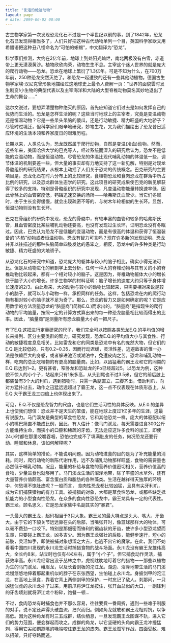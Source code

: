 ```yaml
---
title: "复活的绝迹动物"
layout: page
# date: 2099-06-02 00:00
---
```


古生物学家第一次发现恐龙化石不过是一个半世纪以前的事，到了1842年，恐龙化石已发现得相当多了，人们只好把这种古代动物单列一个目，英国科学家欧文用希腊语把这种丑八怪命名为“可怕的蜥蜴”，中文翻译为“恐龙”。

科学家们推测，大约在2亿年前，地球上到处阳光灿烂，南北两极没有白雪，赤道带上更无漠漠黄沙。植物欣欣向荣，动物生生不息。主宰这个迷人世界的就是庞大的爬行动物——恐龙。恐龙在地球上繁衍了1.3亿年。可是不知为什么，在700万年前，250种恐龙突然灭绝了。和恐龙一起遭殃的还有一些其他动植物。德国古生物学家埃·汉尼克曾形象地描绘过这地球史上最令人费解一页：“世界的面貌雲时发生剧变!小生物的典型代表以及主宰海洋和大陆的大型脊椎动物莫名其妙地退出了生命的舞台......”

达尔文说过，要想弄清楚物种绝灭的原因，首先应知道它们过去是如何发挥自己的优势而生活的。恐龙是怎样生活的呢？这些当时地球上的主宰者，究竟是变温动物还是恒温动物？它是一些呆头呆脑的傻瓜，还是行动敏捷、精力旺盛的大地骄子？尽管时过境迁，但科学家们艰辛地研究，妙笔生花，又为我们描绘出了恐龙昔日适应环境的生活本领和养家度日的艰难历程。

长期以来，人类总认为，恐龙既然属于爬行动物，自然是变温(冷血)动物。然而，近些年来，美国哈佛大学的巴克等人，经过系统而深入的研究后认为，恐龙不是低能的变温动物，而是恒温动物。尽管恐龙的体温比现代哺乳动物的体温低一些，调节体温的机制要差一些，但大量的事实却有力地支持了这一新见解，特别是对现龙骨骼组织的研究结果，从根本上动摇了人们关于恐龙的传统概念。巴克研究的主要项目是，恐龙化石在时六分布上的比较研究，食植物恐龙和食肉恐龙在群落中所占比例的研究，以及恐龙群体生态学的研究。这此项目的研究成果使巴克的新见解获得了较多的支持。特别是骨骼组织的研究中发现，凡变温动物能量转换速率低，因此骨骼上的血管密度低，钙磷迅速交换的场所——哈弗斯氏血管少。当它们冬眠时，由于生长变得缓慢，就会出现疏密不等的、与树木年轮相似的生长环。显然，恒温动物则没有生长环。

巴克在骨组织的研究中发现，恐龙的骨骼中，有较丰富的血管和较多的哈弗斯氏管，且血管密度比某些哺乳动物还要高，也没有发现过生长环，证明恐龙没有冬眠过。因此，巴克认为恐龙不是低能的变温动物，而是有很高的体温和获得了恒温装备的“内热”动物或者恒温动物。恐龙有智力可言吗？现在许多新的发现证明，恐龙并非以往描述的那种头脑简单四肢发达的愚笨之，相反，恐龙中的许多种类是行动敏捷、精力旺盛的大地骄子。

从恐龙化石的研究中知道，恐龙庞大的躯体与较小的脑子相比，确实小得无法可比。但是从动物进化的解剖学上去分析，任何一种大的脊椎动物与其有关的小的脊椎动物比较起来，都有一个相对较小的脑子。这是因为，脊椎动物躯体大小的增长快于脑子大小的增长。许多生物学的材料证明：脑子增长的速度大约只等于身体增长速度的2/3。由此看来，大的动物与较小的动物比较起来，只需要相对来说是较小的脑子，就可以与小动物一样，承担同样的任务。这样，包括恐龙在内的爬行动物有相对较小的脑子就不足为奇了。那么，恐龙的智力又是如何确定的呢？它是应用数学的方法测量恐龙的“脑量商”(简称E.Q.)而求出的。“脑量商”是指现生的爬行动物的平均脑量，按照一定的计算方式算出来的每一种恐龙脑量相比较而得出的比率。因此，“脑量商”是测量所有恐龙脑量大小的一把尺子。

有了E.Q.这把进行定量研究的尺子，我们完全可以按照各类恐龙E.Q.的平均值的增长来排列、区分主要类群的智力。研究发现，恐龙E.Q.的平均值大小与其食性、行动的敏捷程度息息相关。比如雷龙和它的同类是恐龙中有名的庞然大物，但它们的E.Q.是比较低的，只有0.2~0.35，因而行动迟缓，灵活性差，逃避敌害的惟一办法是依赖巨大的身躯，或者躲进池沼或湖泊中，免遭皮肉之苦。恐龙和哺乳动物一样，吃肉的总比吃植物的有更高的脑量商。比如，以凶猛著的霸王龙和它的同类的E.Q.已达到1~2。更有甚者，窄卧龙和恐趾龙的Po已经超过5。以恐龙为例，这种貌不惊人的小个子，站起来只有1米多高，从头到尾也不过3.5米，但它的前后肢上都装备有3个大的利爪，遇到猎物时，只需一条腿直立，三脚齐出，借助利爪，向对方猛扑过去，动作之迅猛远远超过了霸王龙，这一点不仅表现在体质形态上，从E.Q.大于霸王龙三四倍上也体现出来了。

可见，E.Q.不仅是恐龙智力的尺度，也是它们生活习性的具体反映。从E.0.的差异上也使我们想信：恐龙并不是天生的笨蛋，能在地球上度过1亿多年的生涯，这最有说服力。马门溪龙是典型的草食性恐龙，它和其他恐龙一样，庞大的体驱配以纽小的嘴巴简直不能成比例，因此，有人估计：像马门溪龙，每天需要进食300公斤方能维持生命，而狭小的口腔和稀疏的牙齿，无法适应这许多食料的加工，即使24小时都在那里咬嚼吞咽，恐怕也完成不了填满肚皮的任务，何况恐龙还要行动、睡眠和休息，该如何解释呢？

其实，这样简单的推论，不能说明问题。因为动物进食的目的是为了补充能量的消耗。同时，爬行动物的新陈代谢作用，远不及哺乳动物那样旺盛，食物的需要量也必然低于哺乳动物。况且，能量的补给与食物的营养价值密切相关，营养价值高的食物，少量进食也就够用了。马门溪龙生活的沼泽地带，除了丰盛的水草外，还有大量营养价值颇高、富含蛋白质和脂肪的各种藻类。生活在越祥得天独厚的环境中，何愁填不饱肚皮呢？一般而言，
食肉性恐龙都比较凶猛，且具有尖牙利爪，成为它们捕获猎物的有力工具。被捕猎的对象，大都是草食性恐龙，或那些缺乏抵抗能力的小型食肉性恐龙。在众多的食肉性恐恐龙中，霸王龙具有一定的代表性。霸王龙。顾名思义，它是恐龙家族中名副其实的“暴君”。

一头最大的霸王龙，起码相当于3只大象。霸王龙的最大特点是头大、嘴大、牙齿大。由于它的下颌关节远远靠在头的后部，当嘴张开时，像篮球那样大的物体，可以毫不费劲一口咬下。特别是那细密而锋利的锯齿状的牙齿，使许多小型恐龙望而生畏，只要碰上霸王龙，凶多吉少。因为霸王龙强壮的后肢，能健步速行，短小的前肢，灵活如手，即使被捕对象想溜之大吉，也逃不出它的魔掌。在此，我们不妨看看中国四川发现的永川龙生活时捕猎食物的战斗场面。永川龙没有霸王龙雄伟高大，全长约8米，站立时也仅有4米左右，属于“小个子”。但它捕食动作灵活，捕获效率高。永川龙经常出没于丛林之中，虎视眈眈地盯着它的猎物一一那些以植物为生的马门溪龙、峨眉龙，以及长着剑板的沱江龙。湖边、沼泽地带生活的马门溪龙慢悠悠地伸着那起重机似的脖子在东张西望，生怕碰上永川龙。身披剑甲的沱江龙，在高地上觅食，靠着它背上两侧剑甲的保护，一时忘记了敌人。刹那间，一只凶猛似虎的永川龙扑了过来，用前爪将沪江龙按住，张开血盆似的大口，一副锋利的牙齿顷刻就将沪江龙个粉碎，饱餐一顿...

不过，食肉恐龙有时捕食也并不那么容易，往往要費一番周折，遇到一些难于制服的对手，说不定还弄得头破血流，扫兴而归。例如角龙就敢和霸王龙相对抗，以争高低。因为这种角龙有时三五成群，结伙栖息，一旦发现霸王龙图谋不轨，进入它们的势力范围，便会群起而攻之。成群的角龙，以它坚硬的头角向霸王龙冲撞猛刺，得用它尖如鹦鹉嘴的喙端咬住霸王龙的皮肉。霸王龙孤军作战，四面受敌，难以招架，只好夺路而逃。

